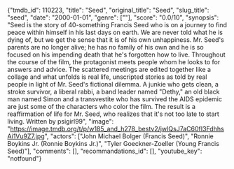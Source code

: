 {"tmdb_id": 110223, "title": "Seed", "original_title": "Seed", "slug_title": "seed", "date": "2000-01-01", "genre": [""], "score": "0.0/10", "synopsis": "Seed is the story of 40-something Francis Seed who is on a journey to find peace within himself in his last days on earth. We are never told what he is dying of, but we get the sense that it is of his own unhappiness. Mr. Seed's parents are no longer alive; he has no family of his own and he is so focused on his impending death that he's forgotten how to live. Throughout the course of the film, the protagonist meets people whom he looks to for answers and advice. The scattered meetings are edited together like a collage and what unfolds is real life, unscripted stories as told by real people in light of Mr. Seed's fictional dilemma. A junkie who gets clean, a stroke survivor, a liberal rabbi, a band leader named \"Dethy,\" an old black man named Simon and a transvestite who has survived the AIDS epidemic are just some of the characters who color the film. The result is a reaffirmation of life for Mr. Seed, who realizes that it's not too late to start living. Written by psigirl99", "image": "https://image.tmdb.org/t/p/w185_and_h278_bestv2/jwIQsJ7aC60fI3FdhhsAi1Vu9Z7.jpg", "actors": ["John Michael Bolger (Francis Seed)", "Ronnie Boykins Jr. (Ronnie Boykins Jr.)", "Tyler Goeckner-Zoeller (Young Francis Seed)"], "comments": [], "recommandations_id": [], "youtube_key": "notfound"}
